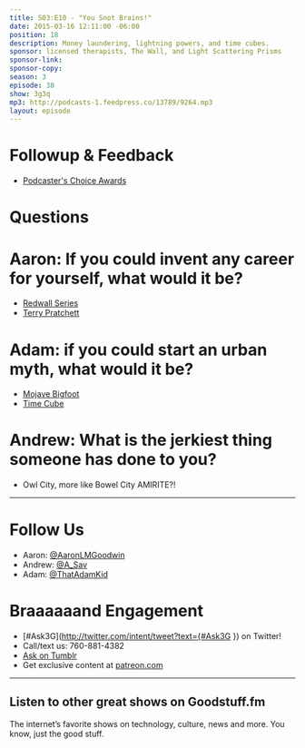 ```yaml
---
title: S03:E10 - "You Snot Brains!"
date: 2015-03-16 12:11:00 -06:00
position: 18
description: Money laundering, lightning powers, and time cubes.
sponsor: licensed therapists, The Wall, and Light Scattering Prisms
sponsor-link: 
sponsor-copy: 
season: 3
episode: 38
show: 3g3q
mp3: http://podcasts-1.feedpress.co/13789/9264.mp3
layout: episode
---
```


# Followup & Feedback
- [Podcaster's Choice Awards](http://www.podcastawards.com/)

# Questions

# Aaron: If you could invent any career for yourself, what would it be?
- [Redwall Series](http://www.redwallabbey.com/)
- [Terry Pratchett](http://www.terrypratchettbooks.com/)

# Adam: if you could start an urban myth, what would it be?
- [Mojave Bigfoot](http://www.bigfootencounters.com/creatures/desert.htm)
- [Time Cube](http://www.timecube.com/)

# Andrew: What is the jerkiest thing someone has done to you?
- Owl City, more like Bowel City AMIRITE?!

***

# Follow Us
* Aaron: [@AaronLMGoodwin](http://twitter.com/aaronlmgoodwin)
* Andrew: [@A_Sav](http://twitter.com/a_sav)
* Adam: [@ThatAdamKid](http://twitter.com/thatadamkid)

# Braaaaaand Engagement
* [#Ask3G](http://twitter.com/intent/tweet?text={#Ask3G }) on Twitter!
* Call/text us: 760-881-4382
* [Ask on Tumblr](http://3g3q.co/ask)
* Get exclusive content at [patreon.com](http://www.patreon.com/3g3q)

***

## Listen to other great shows on Goodstuff.fm
The internet’s favorite shows on technology, culture, news and more. You know, just the good stuff.
